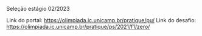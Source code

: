 
Seleção estágio 02/2023

Link do portal: https://olimpiada.ic.unicamp.br/pratique/pu/
Link do desafio: https://olimpiada.ic.unicamp.br/pratique/ps/2021/f1/zero/
